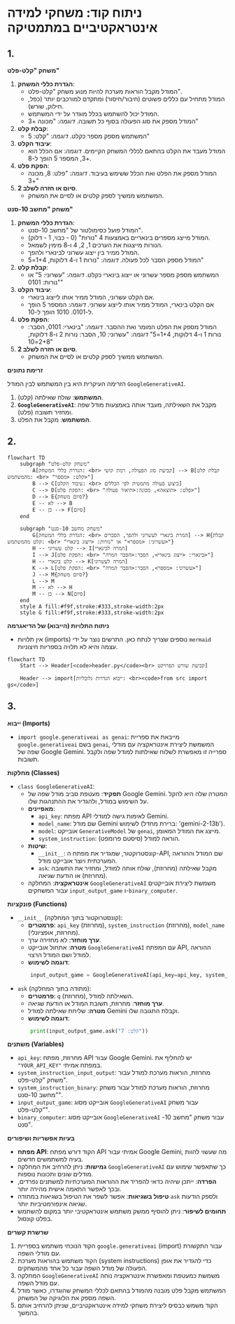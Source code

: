 # ניתוח קוד: משחקי למידה אינטראקטיביים במתמטיקה

## 1. <algorithm>

**משחק "קלט-פלט"**

1.  **הגדרת כללי המשחק**:
    - המודל מקבל הוראות מערכת להיות מנוע משחק "קלט-פלט".
    - המודל מתחיל עם כללים פשוטים (חיבור/חיסור) ומתקדם למורכבים יותר (כפל, חילוק, שורש).
    - המודל יכול להשתמש בכלל מוגדר על ידי המשתמש.
    - המודל מספק את סוג הפעולה בסוף כל תשובה.
    *דוגמה*: "מכונה +3"
2.  **קבלת קלט**:
    - המשתמש מספק מספר כקלט.
    *דוגמה*: "קלט: 5"
3.  **עיבוד הקלט**:
    - המודל מעבד את הקלט בהתאם לכללי המשחק הקיימים.
    *דוגמה*: אם הכלל הוא +3, המספר 5 הופך ל-8.
4.  **הפקת פלט**:
    - המודל מספק את הפלט ואת הכלל ששימש בעיבוד.
    *דוגמה*: "פלט: 8, מכונה +3"
5.  **סיום או חזרה לשלב 2**.
    - המשתמש ממשיך לספק קלטים או לסיים את המשחק.

**משחק "מחשב 10-סנט"**

1.  **הגדרת כללי המשחק**:
    - המודל פועל כסימולטור של "מחשב 10-סנט".
    - המודל מייצג מספרים בינאריים באמצעות 4 "נורות" (0 - כבוי, 1 - דלוק).
    - הנורות מייצגות את הערכים 1, 2, 4 ו-8 מימין לשמאל.
    - המודל ממיר בין ייצוג עשרוני לבינארי ולהפך.
    - המודל מספק הסבר לכל פעולה.
    *דוגמה*: "נורות 1 ו-4 דלוקות, 1+4=5"
2.  **קבלת קלט**:
    - המשתמש מספק מספר עשרוני או ייצוג בינארי כקלט.
    *דוגמה*: "עשרוני: 5" או "נורות: 0101"
3.  **עיבוד הקלט**:
    - אם הקלט עשרוני, המודל ממיר אותו לייצוג בינארי.
    - אם הקלט בינארי, המודל ממיר אותו לייצוג עשרוני.
    *דוגמה*: המספר 5 הופך ל-0101. 1010 הופך ל-10.
4.  **הפקת פלט**:
    - המודל מספק את הפלט המומר ואת ההסבר.
    *דוגמה*: "בינארי: 0101, הסבר: נורות 1 ו-4 דלוקות, 1+4=5"
    *דוגמה*: "עשרוני: 10, הסבר: נורות 2 ו-8 דלוקות, 2+8=10"
5.  **סיום או חזרה לשלב 2**.
    - המשתמש ממשיך לספק קלטים או לסיים את המשחק.

**זרימת נתונים**

הזרימה העיקרית היא בין המשתמש לבין המודל `GoogleGenerativeAI`.
1.  **המשתמש**: שולח שאילתה (קלט).
2.  **`GoogleGenerativeAI`**: מקבל את השאילתה, מעבד אותה באמצעות מודל שפה ומחזיר תשובה (פלט).
3.  **המשתמש**: מקבל את הפלט.

## 2. <mermaid>

```mermaid
flowchart TD
    subgraph "משחק קלט-פלט"
        A[הגדרת כללי המשחק: <br> קביעת סוג הפעולה, רמת קושי] --> B[קבלת קלט מהמשתמש: <br> "קלט: <מספר>"]
        B --> C[עיבוד הקלט: <br> ביצוע פעולה מתמטית לפי הכללים]
        C --> D[הפקת פלט: <br> "פלט: <תוצאה>, מכונה:<תיאור פעולה>"]
        D --> E{סיום משחק?}
        E -- לא --> B
        E -- כן --> F[סיום]
    end

    subgraph "משחק מחשב 10-סנט"
        G[הגדרת כללי המשחק: <br> המרת בינארי לעשרוני ולהפך, הסברים] --> H{קבלת קלט מהמשתמש: <br> "עשרוני: <מספר>" או "נורות: <ייצוג בינארי>"}
        H -- קלט עשרוני --> I[המרה לבינארי]
        I --> J[הפקת פלט: <br> "בינארי: <ייצוג בינארי>, הסבר:<הסבר המרה>"]
        H -- קלט בינארי --> K[המרה לעשרוני]
        K --> L[הפקת פלט: <br> "עשרוני: <מספר>, הסבר:<הסבר המרה>"]
        J --> M{סיום משחק?}
        L --> M
        M -- לא --> H
        M -- כן --> N[סיום]
    end
    style A fill:#f9f,stroke:#333,stroke-width:2px
    style G fill:#f9f,stroke:#333,stroke-width:2px
```

**ניתוח התלויות (הייבוא) של הדיאגרמה**

*   אין תלויות (imports) נוספים שצריך לנתח כאן. התרשים נוצר על ידי `mermaid` עצמה והיא לא תלויה בספריות חיצוניות.

```mermaid
flowchart TD
    Start --> Header[<code>header.py</code><br> קביעת שורש הפרויקט]

    Header --> import[ייבוא הגדרות גלובליות: <br><code>from src import gs</code>]
```

## 3. <explanation>

**ייבוא (Imports)**

*   `import google.generativeai as genai`: מייבאת את ספריית `google.generativeai` בשם `genai`, המשמשת ליצירת אינטראקציה עם מודלי שפה של Google Gemini. ספרייה זו מאפשרת לשלוח שאילתות למודל שפה ולקבל תשובות.

**מחלקות (Classes)**

*   `class GoogleGenerativeAI`:
    *   **תפקיד**: מעטפת סביב מודל שפה של Google Gemini. המטרה שלה היא להקל על השימוש במודל, ולהגדיר את ההתנהגות שלו.
    *   **מאפיינים**:
        *   `api_key`: מפתח API לאימות גישה למודלי Gemini.
        *   `model_name`: שם מודל Gemini לשימוש (ברירת מחדל: 'gemini-2-13b').
        *   `model`: אובייקט `GenerativeModel` של `genai`, מייצג את המודל המאומן.
        *   `system_instruction`: הוראה למודל (סיסטם פרומפט).
    *   **שיטות**:
        *   `__init__`: קונסטרוקטור, שמגדיר את מפתח ה-API, שם המודל וההוראה המערכתית ויוצר אובייקט מודל.
        *   `ask`: מקבל שאילתה (מחרוזת), שולח אותה למודל, ומחזיר את התשובה (מחרוזת) או הודעת שגיאה.
    *   **אינטראקציה**:  המחלקה `GoogleGenerativeAI` משמשת ליצירת אובייקטים עבור המשחקים `input_output_game` ו-`binary_computer`.

**פונקציות (Functions)**

*   `__init__` (קונסטרוקטור בתוך המחלקה):
    *   **פרמטרים**: `api_key` (מחרוזת), `system_instruction` (מחרוזת), `model_name` (מחרוזת, אופציונלי).
    *   **ערך מוחזר**: לא מחזירה ערך.
    *   **מטרה**: אתחול אובייקט `GoogleGenerativeAI` עם המפתח API, ההוראה למודל ושם המודל הרצוי.
    *   **דוגמה לשימוש**:
    ```python
        input_output_game = GoogleGenerativeAI(api_key=api_key, system_instruction=system_instruction_input_output)
    ```
*   `ask` (מתודה בתוך המחלקה):
    *   **פרמטרים**: `q` (מחרוזת), השאילתה למודל.
    *   **ערך מוחזר**: מחרוזת, תשובת המודל או הודעת שגיאה.
    *   **מטרה**: שליחת שאילתה למודל Gemini וקבלת התגובה שלו.
    *   **דוגמה לשימוש**:
    ```python
        print(input_output_game.ask("קלט: 7"))
    ```

**משתנים (Variables)**

*   `api_key`: מחרוזת, מפתח API עבור Google Gemini. יש להחליף את `"YOUR_API_KEY"` במפתח אמיתי.
*   `system_instruction_input_output`: מחרוזת, הוראות מערכת למודל עבור משחק "קלט-פלט".
*   `system_instruction_binary`: מחרוזת, הוראות מערכת למודל עבור משחק "מחשב 10-סנט".
*   `input_output_game`: אובייקט מסוג `GoogleGenerativeAI` עבור משחק "קלט-פלט".
*   `binary_computer`: אובייקט מסוג `GoogleGenerativeAI` עבור משחק "מחשב 10-סנט".

**בעיות אפשריות ושיפורים**

*   **מפתח API**: הקוד דורש מפתח API אמיתי עבור Google Gemini, מה שעשוי להוות בעיה למשתמשים חדשים.
*   **גמישות**: ניתן להרחיב את המחלקה `GoogleGenerativeAI` כך שתאפשר שימוש עם מודלים שונים ותכונות נוספות.
*   **הפרדה**: ייתכן שיהיה כדאי להפריד את ההוראות המערכתיות למשתנים נפרדים, ובכך לאפשר התאמה אישית מהירה יותר.
*   **טיפול בשגיאות**: אפשר לשפר את הטיפול בשגיאות במתודה `ask` ולספק הודעות שגיאה אינפורמטיביות יותר.
*  **תחומים לשיפור**: ניתן להוסיף ממשק משתמש אינטראקטיבי יותר במקום להשתמש בפלט קונסול.

**שרשרת קשרים**

1.  הקוד הנוכחי משתמש בספריית `google.generativeai` (import) עבור התקשורת עם מודלי השפה.
2.  הקוד משתמש בהוראות מערכת (system instructions) כדי להגדיר את אופן הפעולה של מודל השפה עבור כל אחד מהמשחקים.
3.  המחלקה `GoogleGenerativeAI` משמשת כמעטפת ומאפשרת אינטראקציה נוחה עם מודל השפה.
4.  המשתמש מקבל פלט מובנה מהמודל בהתאם לכללי המשחק שהוגדרו, כאשר מודל השפה מספק את הלוגיקה של המשחק.
5.  הקוד משמש כבסיס ליצירת משחקי למידה אינטראקטיביים, שניתן להרחיב אותם בהמשך.